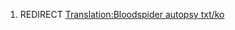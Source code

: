 1.  REDIRECT [Translation:Bloodspider autopsy
    txt/ko](Translation:Bloodspider_autopsy_txt/ko "wikilink")